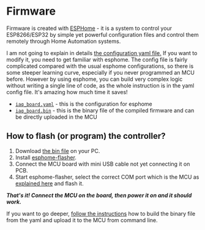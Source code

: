 # Firmware

Firmware is created with [ESPHome](https://esphome.io/index.html) -  it is a system to control your ESP8266/ESP32 by simple yet powerful configuration files and control them remotely through Home Automation systems.

I am not going to explain in details [the configuration yaml file.](iaq_board.yaml) If you want to modify it, you need to get familiar with esphome. The config file is fairly complicated compared with the usual esphome configurations, so there is some steeper learning curve, especially if you never programmed an MCU before. However by using esphome, you can build very complex logic without writing a single line of code, as the whole instruction is in the yaml config file. It's amazing how much time it saves!

- [`iaq_board.yaml`](iaq_board.yaml) - this is the configuration for esphome
- [`iaq_board.bin`](iaq_board.bin) - this is the binary file of the compiled firmware and can be directly uploaded in the MCU

## How to flash (or program) the controller?
1. Download [the bin file](iaq_board.bin) on your PC.
2. Install [esphome-flasher](https://github.com/esphome/esphome-flasher).
3. Connect the MCU board with mini USB cable not yet connecting it on PCB.
4. Start esphome-flasher, select the correct COM port which is the MCU as [explained here](https://esphome.io/guides/faq.html#i-can-t-get-flashing-over-usb-to-work) and flash it.

***That's it! Connect the MCU on the board, then power it on and it should work.***

If you want to go deeper, [follow the instructions](https://esphome.io/guides/getting_started_command_line.html) how to build the binary file from the yaml and upload it to the MCU from command line.